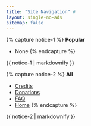 ```yaml
---
title: "Site Navigation" #
layout: single-no-ads
sitemap: false
---
```


{% capture notice-1 %}
**Popular**

+ None
{% endcapture %}
<div class="notice--info">{{ notice-1 | markdownify }}</div>

{% capture notice-2 %}
**All**

+ [Credits](credits)
+ [Donations](donations)
+ [FAQ](faq)
+ [Home](/)
{% endcapture %}
<div class="notice">{{ notice-2 | markdownify }}</div>
